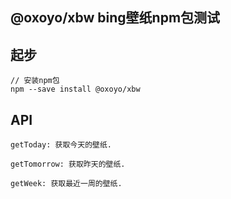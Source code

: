 ## @oxoyo/xbw bing壁纸npm包测试

## 起步

```
// 安装npm包
npm --save install @oxoyo/xbw
```

## API

```
getToday: 获取今天的壁纸.

getTomorrow: 获取昨天的壁纸.

getWeek: 获取最近一周的壁纸.
```

